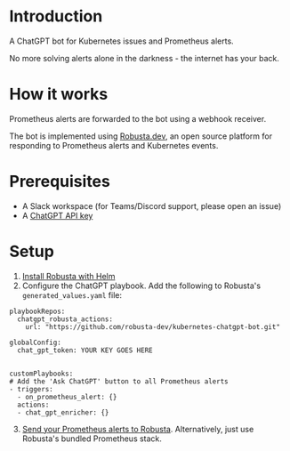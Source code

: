# Introduction
A ChatGPT bot for Kubernetes issues and Prometheus alerts.

No more solving alerts alone in the darkness - the internet has your back.

# How it works
Prometheus alerts are forwarded to the bot using a webhook receiver.

The bot is implemented using [Robusta.dev](https://github.com/robusta-dev/robusta), an open source platform for responding to Prometheus alerts and Kubernetes events.

# Prerequisites
* A Slack workspace (for Teams/Discord support, please open an issue)
* A [ChatGPT API key](https://beta.openai.com/account/api-keys)

# Setup
1. [Install Robusta with Helm](https://docs.robusta.dev/master/installation.html)
2. Configure the ChatGPT playbook. Add the following to Robusta's `generated_values.yaml` file: 
```
playbookRepos:
  chatgpt_robusta_actions:
    url: "https://github.com/robusta-dev/kubernetes-chatgpt-bot.git"

globalConfig:
  chat_gpt_token: YOUR KEY GOES HERE


customPlaybooks:
# Add the 'Ask ChatGPT' button to all Prometheus alerts
- triggers:
  - on_prometheus_alert: {}
  actions:
  - chat_gpt_enricher: {}
```
3. [Send your Prometheus alerts to Robusta](https://docs.robusta.dev/master/user-guide/alert-manager.html). Alternatively, just use Robusta's bundled Prometheus stack.
